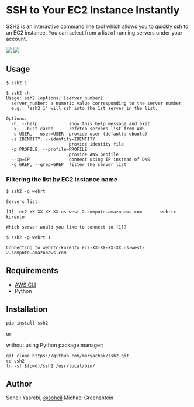 # SSH to Your EC2 Instance Instantly
SSH2 is an interactive command line tool which allows you to quickly ssh to an EC2 instance. You can select from a list of running servers under your account.

![](https://raw.githubusercontent.com/soheil/ssh2/master/docs/Screen%20Shot%202015-12-06%20at%2012.47.53%20PM.png)
![](https://raw.githubusercontent.com/soheil/ssh2/master/docs/Screen%20Shot%202015-12-06%20at%2012.48.10%20PM.png)

## Usage
```
$ ssh2 1
```

```
$ ssh2 -h
Usage: ssh2 [options] [server_number]
  server_number: a numeric value corresponding to the server number
  e.g.: 'ssh2 1' will ssh into the 1st server in the list.

Options:
  -h, --help            show this help message and exit
  -x, --bust-cache      refetch servers list from AWS
  -u USER, --user=USER  provide user (default: ubuntu)
  -i IDENTITY, --identity=IDENTITY
                        provide identity file
  -p PROFILE, --profile=PROFILE
                        provide AWS profile
  --ip=IP               connect using IP instead of DNS
  -g GREP, --grep=GREP  filter the server list
```

### Filtering the list by EC2 instance name

```
$ ssh2 -g webrt

Servers list:

[1]  ec2-XX-XX-XX-XX.us-west-2.compute.amazonaws.com       webrtc-kurento

Which server would you like to connect to [1]? 

$ ssh2 -g webrt 1

Connecting to webrtc-kurento ec2-XX-XX-XX-XX.us-west-2.compute.amazonaws.com
```



## Requirements
* [AWS CLI](https://aws.amazon.com/cli/)
* Python

## Installation
```
pip install ssh2
```

or

without using Python package manager:
```
git clone https://github.com/moryachok/ssh2.git
cd ssh2
ln -sf $(pwd)/ssh2 /usr/local/bin/
```

## Author
Soheil Yasrebi, [@soheil](https://twitter.com/soheil)
Michael Greenshtein
